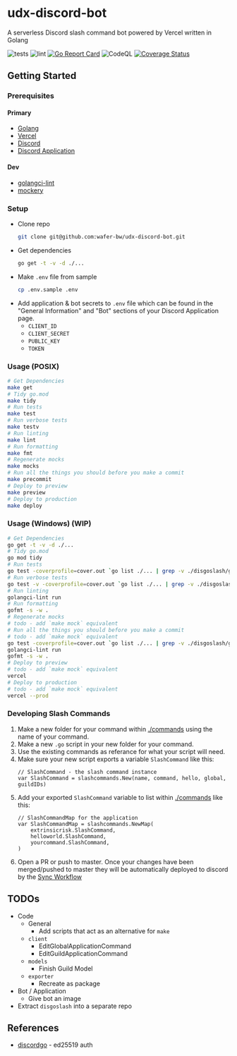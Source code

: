# udx-discord-bot
A serverless Discord slash command bot powered by Vercel written in Golang

![tests](https://github.com/wafer-bw/udx-discord-bot/workflows/tests/badge.svg)
![lint](https://github.com/wafer-bw/udx-discord-bot/workflows/lint/badge.svg)
[![Go Report Card](https://goreportcard.com/badge/github.com/wafer-bw/udx-discord-bot)](https://goreportcard.com/report/github.com/wafer-bw/udx-discord-bot)
![CodeQL](https://github.com/wafer-bw/udx-discord-bot/workflows/CodeQL/badge.svg)
[![Coverage Status](https://coveralls.io/repos/github/wafer-bw/udx-discord-bot/badge.svg)](https://coveralls.io/github/wafer-bw/udx-discord-bot)

## Getting Started

### Prerequisites
#### Primary
* [Golang](https://golang.org/dl/)
* [Vercel](https://vercel.com/)
* [Discord](https://discord.com/)
* [Discord Application](https://discord.com/developers/applications)

#### Dev
* [golangci-lint](https://golangci-lint.run/usage/install/#local-installation)
* [mockery](https://github.com/vektra/mockery)

### Setup
- Clone repo
    ```sh
    git clone git@github.com:wafer-bw/udx-discord-bot.git
    ```
- Get dependencies
    ```sh
    go get -t -v -d ./...
    ```
- Make `.env` file from sample
    ```sh
    cp .env.sample .env
    ```
- Add application & bot secrets to `.env` file which can be found in the "General Information" and "Bot" sections of your Discord Application page.
    - `CLIENT_ID`
    - `CLIENT_SECRET`
    - `PUBLIC_KEY`
    - `TOKEN`

### Usage (POSIX)
```sh
# Get Dependencies
make get
# Tidy go.mod
make tidy
# Run tests
make test
# Run verbose tests
make testv
# Run linting
make lint
# Run formatting
make fmt
# Regenerate mocks
make mocks
# Run all the things you should before you make a commit
make precommit
# Deploy to preview
make preview
# Deploy to production
make deploy
```

### Usage (Windows) (WIP)
```sh
# Get Dependencies
go get -t -v -d ./...
# Tidy go.mod
go mod tidy
# Run tests
go test -coverprofile=cover.out `go list ./... | grep -v ./disgoslash/generatedmocks`
# Run verbose tests
go test -v -coverprofile=cover.out `go list ./... | grep -v ./disgoslash/generatedmocks`
# Run linting
golangci-lint run
# Run formatting
gofmt -s -w .
# Regenerate mocks
# todo - add `make mock` equivalent
# Run all the things you should before you make a commit
# todo - add `make mock` equivalent
go test -coverprofile=cover.out `go list ./... | grep -v ./disgoslash/generatedmocks`
golangci-lint run
gofmt -s -w .
# Deploy to preview
# todo - add `make mock` equivalent
vercel
# Deploy to production
# todo - add `make mock` equivalent
vercel --prod
```

### Developing Slash Commands
1. Make a new folder for your command within [./commands](./commands) using the name of your command.
2. Make a new `.go` script in your new folder for your command.
3. Use the existing commands as referance for what your script will need.
4. Make sure your new script exports a variable `SlashCommand` like this:
    ```golang
    // SlashCommand - the slash command instance
    var SlashCommand = slashcommands.New(name, command, hello, global, guildIDs)
    ```
5. Add your exported `SlashCommand` variable to list within [./commands](./commands/commands.go) like this:
    ```golang
    // SlashCommandMap for the application
    var SlashCommandMap = slashcommands.NewMap(
        extrinsicrisk.SlashCommand,
        helloworld.SlashCommand,
        yourcommand.SlashCommand,
    )
    ```
6. Open a PR or push to master. Once your changes have been merged/pushed to master they will be automatically deployed to discord by the [Sync Workflow](./.github/workflows/sync.yml)

## TODOs
* Code
    * General
        * Add scripts that act as an alternative for `make`
    * `client`
        * EditGlobalApplicationCommand
        * EditGuildApplicationCommand
    * `models`
        * Finish Guild Model
    * `exporter`
        * Recreate as package
* Bot / Application
    * Give bot an image
* Extract `disgoslash` into a separate repo

## References
* [discordgo](https://github.com/bwmarrin/discordgo) - ed25519 auth
